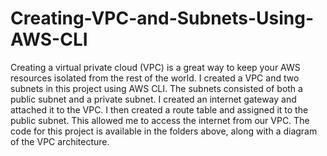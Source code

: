 # Creating-VPC-and-Subnets-Using-AWS-CLI
Creating a virtual private cloud (VPC) is a great way to keep your AWS resources isolated from the rest of the world.
I created a VPC and two subnets in this project using AWS CLI. The subnets consisted of both a public subnet and a private subnet. I created an internet gateway and attached it to the VPC.
I then created a route table and assigned it to the public subnet. This allowed me to access the internet from our VPC.
The code for this project is available in the folders above, along with a diagram of the VPC architecture.

